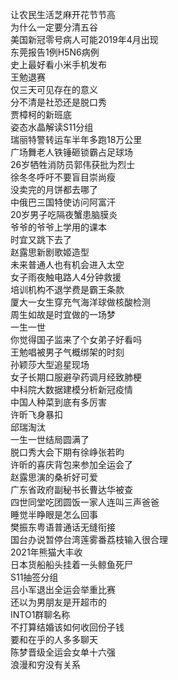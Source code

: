 让农民生活芝麻开花节节高  
为什么一定要分清五谷  
美国新冠零号病人可能2019年4月出现  
东莞报告1例H5N6病例  
史上最好看小米手机发布  
王勉退赛  
仅三天可见存在的意义  
分不清是社恐还是脱口秀  
贾樟柯的新班底  
姿态水晶解读S11分组  
瑞丽特警转运车半年多跑18万公里  
广场舞老人铁锤砸锁霸占足球场  
26岁牺牲消防员郭伟获批为烈士  
徐冬冬呼吁不要盲目崇尚瘦  
没卖完的月饼都去哪了  
中俄巴三国特使访问阿富汗  
20岁男子吃隔夜蟹患脑膜炎  
爷爷的爷爷上学用的课本  
时宜又跳下去了  
赵露思新剧歌姬造型  
未来普通人也有机会进入太空  
女子雨夜触电路人4分钟救援  
培训机构不退学费是霸王条款  
厦大一女生穿充气海洋球做核酸检测  
周生如故是时宜做的一场梦  
一生一世  
你觉得国子监来了个女弟子好看吗  
王勉唱被男子气概绑架的时刻  
孙颖莎大型追星现场  
女子长期口服避孕药调月经致肺梗  
中科院大数据建模分析新冠疫情  
中国人种菜到底有多厉害  
许昕飞身暴扣  
邱瑞淘汰  
一生一世结局圆满了  
脱口秀大会下期有徐峥张若昀  
许昕的喜庆背包来参加全运会了  
赵露思演的桑祈好可爱  
广东省政府副秘书长曹达华被查  
四世同堂吃团圆饭一家人连叫三声爸爸  
睡觉半睁眼是怎么回事  
樊振东粤语普通话无缝衔接  
国台办说暂停台湾莲雾番荔枝输入很合理  
2021年熊猫大丰收  
日本货船船头挂着一头鲸鱼死尸  
S11抽签分组  
吕小军退出全运会举重比赛  
还以为男朋友是开超市的  
INTO1群聊名称  
不打算结婚该如何收回份子钱  
要和在乎的人多多聊天  
陈梦晋级全运会女单十六强  
浪漫和穷没有关系  
